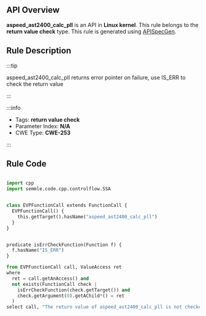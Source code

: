 ---
---


## API Overview
**aspeed_ast2400_calc_pll** is an API in **Linux kernel**. This rule belongs to the **return value check** type. This rule is generated using [APISpecGen](../../tools/APISpecGen).
## Rule Description

:::tip

aspeed_ast2400_calc_pll returns error pointer on failure, use IS_ERR to check the return value

:::

:::info

- Tags: **return value check**
- Parameter Index: **N/A**
- CWE Type: **CWE-253**

:::

## Rule Code
```python

import cpp
import semmle.code.cpp.controlflow.SSA


class EVPFunctionCall extends FunctionCall {
  EVPFunctionCall() {
    this.getTarget().hasName("aspeed_ast2400_calc_pll")
  }
}


predicate isErrCheckFunction(Function f) {
  f.hasName("IS_ERR") 
}

from EVPFunctionCall call, ValueAccess ret
where
  ret = call.getAnAccess() and
  not exists(FunctionCall check |
    isErrCheckFunction(check.getTarget()) and
    check.getArgument(0).getAChild*() = ret
  )
select call, "The return value of aspeed_ast2400_calc_pll is not checked with IS_ERR."
    
```